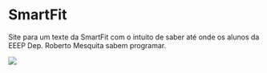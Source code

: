 # SmartFit

Site para um texte da SmartFit com o intuito de saber até onde os alunos da EEEP Dep. Roberto Mesquita sabem programar.

<img src='/assets/img/foto-site-samrt.PNG'>
